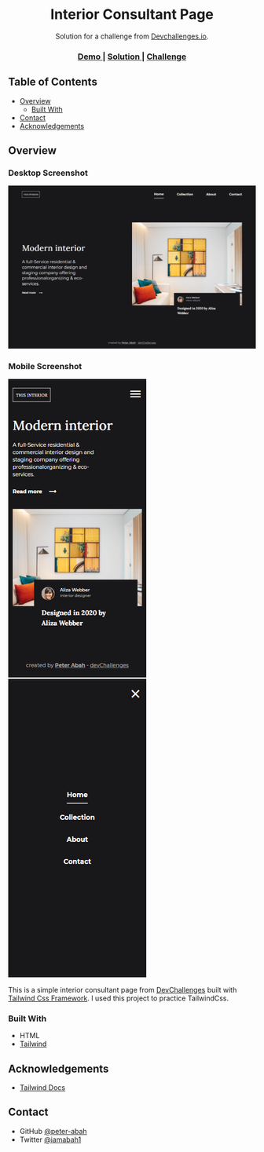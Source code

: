 <!-- Please update value in the {}  -->

<h1 align="center">Interior Consultant Page</h1>

<div align="center">
   Solution for a challenge from  <a href="http://devchallenges.io" target="_blank">Devchallenges.io</a>.
</div>

<div align="center">
  <h3>
    <a href="https://peter-abah.github.io/interior-consultant-page">
      Demo
    </a>
    <span> | </span>
    <a href="https://devchallenges.io/solutions/JL5GVjQx5618SW8rzk6H">
      Solution
    </a>
    <span> | </span>
    <a href="https://devchallenges.io/challenges/Jymh2b2FyebRTUljkNcb">
      Challenge
    </a>
  </h3>
</div>

<!-- TABLE OF CONTENTS -->

## Table of Contents

- [Overview](#overview)
  - [Built With](#built-with)
- [Contact](#contact)
- [Acknowledgements](#acknowledgements)

<!-- OVERVIEW -->

## Overview

### Desktop Screenshot
![screenshot](images/screenshot-desktop.png)

### Mobile Screenshot
![Mobile scrrenshot](images/screenshot-mobile.png)
![Mobile Menu](images/screenshot-mobile-menu.png)

This is a simple interior consultant page from [DevChallenges](https://devchallenges.io) built with [Tailwind Css Framework](https://tailwindcss.com).
I used this project to practice TailwindCss.

### Built With
- HTML
- [Tailwind](https://tailwindcss.com/)

## Acknowledgements
- [Tailwind Docs](https://tailwindcss.com/docs)

## Contact

- GitHub [@peter-abah](https://github.com/peter-abah)
- Twitter [@iamabah1](https://twitter.com/iamabah1)
